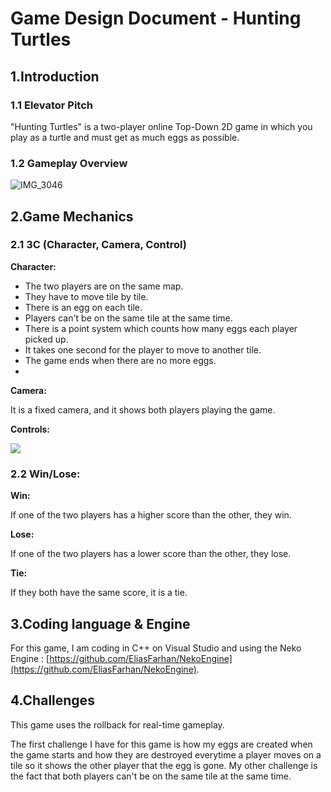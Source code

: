 # Game Design Document - Hunting Turtles
## 1.Introduction
### 1.1 Elevator Pitch
"Hunting Turtles" is a two-player online Top-Down 2D game in which you play as a turtle and must get as much eggs as possible.
### 1.2 Gameplay Overview

![IMG_3046](https://user-images.githubusercontent.com/55788730/97707557-bef50c80-1ab7-11eb-9788-2dfc35017084.jpg)

## 2.Game Mechanics
### 2.1 3C (Character, Camera, Control)
**Character:**
- The two players are on the same map.
- They have to move tile by tile.
- There is an egg on each tile.
- Players can't be on the same tile at the same time.
- There is a point system which counts how many eggs each player picked up.
- It takes one second for the player to move to another tile.
- The game ends when there are no more eggs.
- 

**Camera:**

It is a fixed camera, and it shows both players playing the game.

**Controls:**

![](https://eleonoradps.github.io/GDDNetwork/NetworkGameplayOverview.PNG)

### 2.2 Win/Lose:
**Win:**

If one of the two players has a higher score than the other, they win.

**Lose:**

If one of the two players has a lower score than the other, they lose.

**Tie:**

If they both have the same score, it is a tie.

## 3.Coding language & Engine
For this game, I am coding in C++ on Visual Studio and using the Neko Engine : 
[https://github.com/EliasFarhan/NekoEngine](https://github.com/EliasFarhan/NekoEngine).
## 4.Challenges
This game uses the rollback for real-time gameplay.

The first challenge I have for this game is how my eggs are created when the game starts and how they are destroyed everytime a player moves on a tile so it shows the other player that the egg is gone. My other challenge is the fact that both players can't be on the same tile at the same time.




